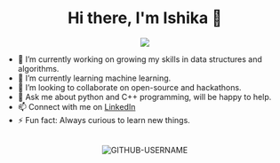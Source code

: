 <h1 align = "center">Hi there, I'm Ishika 👋</h1>
<p align = "center">
  <img src = "https://c.tenor.com/lUFliafCu_MAAAAM/hello.gif">
 </p>

- 🔭 I’m currently working on growing my skills in data structures and algorithms.
- 🌱 I’m currently learning machine learning.
- 👯 I’m looking to collaborate on open-source and hackathons.
- 💬 Ask me about python and C++ programming, will be happy to help.
- 📫 Connect with me on [LinkedIn](https://www.linkedin.com/in/ishika-punchariya-7a286121b)
- ⚡ Fun fact: Always curious to learn new things.

<p align = "center">
  <!--<font style = "courier new"> <i>VISITOR COUNT</i> </font>-->
  <br>
  <!--<img src = "https://profile-counter.glitch.me/{Ishika2}/count.svg">-->
  <img src="https://komarev.com/ghpvc/?username=Ishika2&label=PROFILE+VIEWS&color=green&style=plastic" alt="GITHUB-USERNAME" />
</p>
